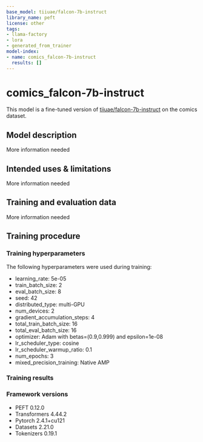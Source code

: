 ```yaml
---
base_model: tiiuae/falcon-7b-instruct
library_name: peft
license: other
tags:
- llama-factory
- lora
- generated_from_trainer
model-index:
- name: comics_falcon-7b-instruct
  results: []
---
```


<!-- This model card has been generated automatically according to the information the Trainer had access to. You
should probably proofread and complete it, then remove this comment. -->

# comics_falcon-7b-instruct

This model is a fine-tuned version of [tiiuae/falcon-7b-instruct](https://huggingface.co/tiiuae/falcon-7b-instruct) on the comics dataset.

## Model description

More information needed

## Intended uses & limitations

More information needed

## Training and evaluation data

More information needed

## Training procedure

### Training hyperparameters

The following hyperparameters were used during training:
- learning_rate: 5e-05
- train_batch_size: 2
- eval_batch_size: 8
- seed: 42
- distributed_type: multi-GPU
- num_devices: 2
- gradient_accumulation_steps: 4
- total_train_batch_size: 16
- total_eval_batch_size: 16
- optimizer: Adam with betas=(0.9,0.999) and epsilon=1e-08
- lr_scheduler_type: cosine
- lr_scheduler_warmup_ratio: 0.1
- num_epochs: 3
- mixed_precision_training: Native AMP

### Training results



### Framework versions

- PEFT 0.12.0
- Transformers 4.44.2
- Pytorch 2.4.1+cu121
- Datasets 2.21.0
- Tokenizers 0.19.1